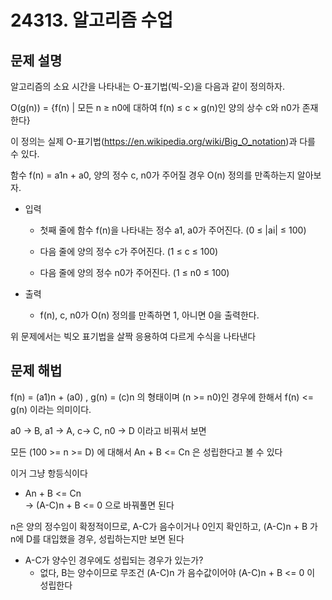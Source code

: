 # 24313. 알고리즘 수업

## 문제 설명

알고리즘의 소요 시간을 나타내는 O-표기법(빅-오)을 다음과 같이 정의하자.

O(g(n)) = {f(n) | 모든 n ≥ n0에 대하여 f(n) ≤ c × g(n)인 양의 상수 c와 n0가 존재한다}

이 정의는 실제 O-표기법(https://en.wikipedia.org/wiki/Big_O_notation)과 다를 수 있다.

함수 f(n) = a1n + a0, 양의 정수 c, n0가 주어질 경우 O(n) 정의를 만족하는지 알아보자.

- 입력
  - 첫째 줄에 함수 f(n)을 나타내는 정수 a1, a0가 주어진다. (0 ≤ |ai| ≤ 100)

  - 다음 줄에 양의 정수 c가 주어진다. (1 ≤ c ≤ 100)

  - 다음 줄에 양의 정수 n0가 주어진다. (1 ≤ n0 ≤ 100)

- 출력
  - f(n), c, n0가 O(n) 정의를 만족하면 1, 아니면 0을 출력한다.

위 문제에서는 빅오 표기법을 살짝 응용하여 다르게 수식을 나타낸다

## 문제 해법

f(n) = (a1)n + (a0) , g(n) = (c)n 의 형태이며 (n >= n0)인 경우에 한해서 f(n) <= g(n) 이라는 의미이다.

a0 -> B, a1 -> A, c-> C, n0 -> D 이라고 비꿔서 보면

모든 (100 >= n >= D) 에 대해서 An + B <= Cn 은 성립한다고 볼 수 있다

이거 그냥 항등식이다
- An + B <= Cn  
-> (A-C)n + B <= 0 으로 바꿔풀면 된다

n은 양의 정수임이 확정적이므로, A-C가 음수이거나 0인지 확인하고, (A-C)n + B 가 n에 D를 대입했을 경우, 성립하는지만 보면 된다

- A-C가 양수인 경우에도 성립되는 경우가 있는가?
  - 없다, B는 양수이므로 무조건 (A-C)n 가 음수값이어야 (A-C)n + B <= 0 이 성립한다
